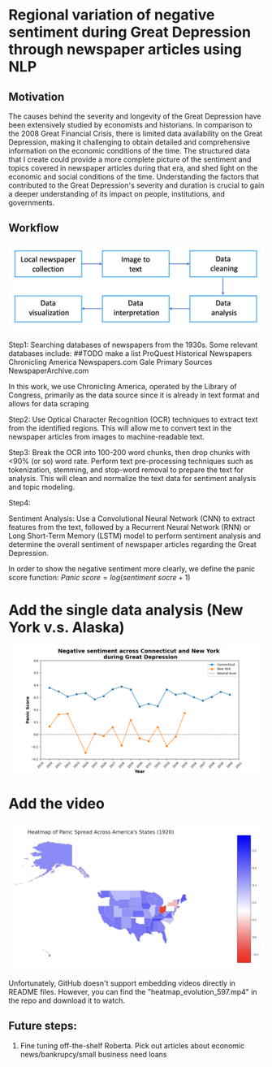 # Regional variation of negative sentiment during Great Depression through newspaper articles using NLP

## Motivation
The causes behind the severity and longevity of the Great Depression have been extensively studied by economists and historians. In comparison to the 2008 Great Financial Crisis, there is limited data availability on the Great Depression, making it challenging to obtain detailed and comprehensive information on the economic conditions of the time. The structured data that I create could provide a more complete picture of the sentiment and topics covered in newspaper articles during that era, and shed light on the economic and social conditions of the time. Understanding the factors that contributed to the Great Depression's severity and duration is crucial to gain a deeper understanding of its impact on people, institutions, and governments.


## Workflow
<p align="center">
  <img src="process.png" alt="Your Image" width="650" >
</p>


Step1: Searching databases of newspapers from the 1930s. Some relevant databases include:
##TODO make a list
ProQuest Historical Newspapers
Chronicling America
Newspapers.com
Gale Primary Sources
NewspaperArchive.com

In this work, we use Chronicling America, operated by the Library of Congress, primarily as the data source since it is already in text format and allows for data scraping

Step2: Use Optical Character Recognition (OCR) techniques to extract text from the identified regions. This will allow me to convert text in the newspaper articles from images to machine-readable text.

Step3:  Break the OCR into 100-200 word chunks, then drop chunks with <90% (or so) word rate. Perform text pre-processing techniques such as tokenization, stemming, and stop-word removal to prepare the text for analysis. This will clean and normalize the text data for sentiment analysis and topic modeling.

Step4: 


Sentiment Analysis: Use a Convolutional Neural Network (CNN) to extract features from the text, followed by a Recurrent Neural Network (RNN) or Long Short-Term Memory (LSTM) model to perform sentiment analysis and determine the overall sentiment of newspaper articles regarding the Great Depression.


In order to show the negative sentiment more clearly, we define the panic score function:
$Panic \ score = log(sentiment \  socre + 1)$

# Add the single data analysis (New York v.s. Alaska)

<p align="center">
  <img src="Comparison.png" alt="Your Image" width="650" >
</p>


# Add the video

<p align="center">
  <img src="Heatmap_1920.png" alt="Your Image" width="650" >
</p>


Unfortunately, GitHub doesn't support embedding videos directly in README files. However, you can find the "heatmap_evolution_597.mp4" in the repo and download it to watch.



## Future steps:
1. Fine tuning off-the-shelf Roberta. Pick out articles about economic news/bankrupcy/small business need loans
